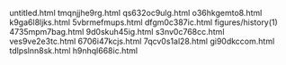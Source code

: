 untitled.html
tmqnjjhe9rg.html
qs632oc9ulg.html
o36hkgemto8.html
k9ga6l8ljks.html
5vbrmefmups.html
dfgm0c387ic.html
figures/history(1)
4735mpm7bag.html
9d0skuh45ig.html
s3nv0c768cc.html
ves9ve2e3tc.html
6706i47kcjs.html
7qcv0s1al28.html
gi90dkccom.html
tdlpslnn8sk.html
h9nhql668ic.html